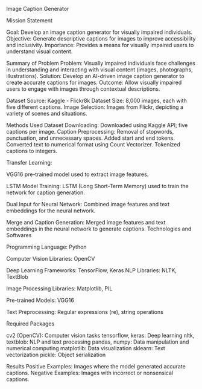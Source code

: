 Image Caption Generator

Mission Statement

Goal: Develop an image caption generator for visually impaired individuals.
Objective: Generate descriptive captions for images to improve accessibility and inclusivity.
Importance: Provides a means for visually impaired users to understand visual content.

Summary of Problem
Problem: Visually impaired individuals face challenges in understanding and interacting with visual content (images, photographs, illustrations).
Solution: Develop an AI-driven image caption generator to create accurate captions for images.
Outcome: Allow visually impaired users to engage with images through contextual descriptions.

Dataset
Source: Kaggle - Flickr8k Dataset
Size: 8,000 images, each with five different captions.
Image Selection: Images from Flickr, depicting a variety of scenes and situations.

Methods Used
Dataset Downloading: Downloaded using Kaggle API; five captions per image.
Caption Preprocessing:
Removal of stopwords, punctuation, and unnecessary spaces.
Added start and end tokens.
Converted text to numerical format using Count Vectorizer.
Tokenized captions to integers.

Transfer Learning:

VGG16 pre-trained model used to extract image features.

LSTM Model Training:
LSTM (Long Short-Term Memory) used to train the network for caption generation.

Dual Input for Neural Network:
Combined image features and text embeddings for the neural network.

Merge and Caption Generation:
Merged image features and text embeddings in the neural network to generate captions.
Technologies and Softwares

Programming Language: Python

Computer Vision Libraries: OpenCV

Deep Learning Frameworks: TensorFlow, Keras
NLP Libraries: NLTK, TextBlob

Image Processing Libraries: Matplotlib, PIL

Pre-trained Models: VGG16

Text Preprocessing: Regular expressions (re), string operations

Required Packages

cv2 (OpenCV): Computer vision tasks
tensorflow, keras: Deep learning
nltk, textblob: NLP and text processing
pandas, numpy: Data manipulation and numerical computing
matplotlib: Data visualization
sklearn: Text vectorization
pickle: Object serialization

Results
Positive Examples:
Images where the model generated accurate captions.
Negative Examples:
Images with incorrect or nonsensical captions.

